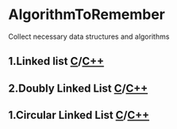 # AlgorithmToRemember
Collect necessary data structures and algorithms

## 1.Linked list [C](/C/01.Linked_list)/[C++](C++/01.Linked_list)
## 2.Doubly Linked List [C](/C/01.Linked_list)/[C++](C++/01.Linked_list)
## 1.Circular Linked List [C](/C/01.Linked_list)/[C++](C++/01.Linked_list)

